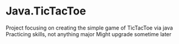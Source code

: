 # Java.TicTacToe
Project focusing on creating the simple game of TicTacToe via java
Practicing skills, not anything major
Might upgrade sometime later
